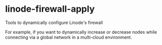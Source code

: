 # linode-firewall-apply

Tools to dynamically configure Linode's firewall

For example, if you want to dynamically increase or decrease nodes while connecting via a global network in a multi-cloud environment.

